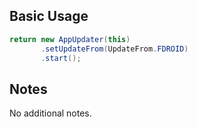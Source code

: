 ## Basic Usage
```Java
return new AppUpdater(this)
       .setUpdateFrom(UpdateFrom.FDROID)
       .start();
```

## Notes
No additional notes.
